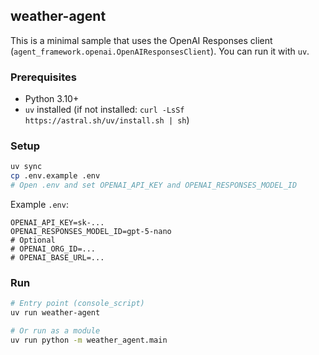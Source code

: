 ## weather-agent

This is a minimal sample that uses the OpenAI Responses client (`agent_framework.openai.OpenAIResponsesClient`). You can run it with `uv`.

### Prerequisites
- Python 3.10+
- `uv` installed (if not installed: `curl -LsSf https://astral.sh/uv/install.sh | sh`)

### Setup
```bash
uv sync
cp .env.example .env
# Open .env and set OPENAI_API_KEY and OPENAI_RESPONSES_MODEL_ID
```

Example `.env`:
```env
OPENAI_API_KEY=sk-...
OPENAI_RESPONSES_MODEL_ID=gpt-5-nano
# Optional
# OPENAI_ORG_ID=...
# OPENAI_BASE_URL=...
```

### Run
```bash
# Entry point (console_script)
uv run weather-agent

# Or run as a module
uv run python -m weather_agent.main
```
